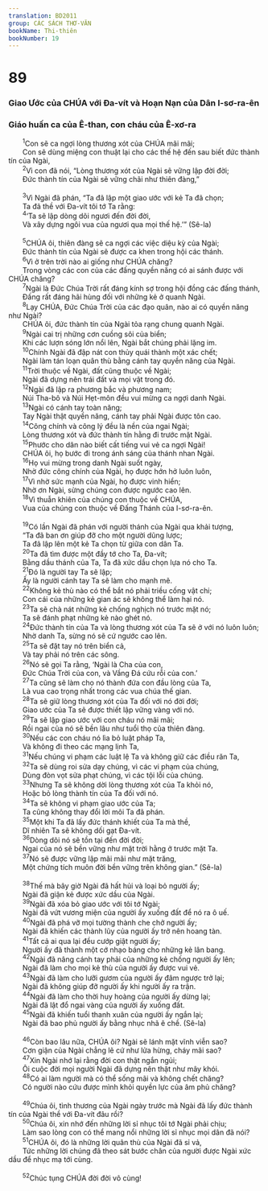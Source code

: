 ```yaml
---
translation: BD2011
group: CÁC SÁCH THƠ-VĂN
bookName: Thi-thiên 
bookNumber: 19
---
```


<div class="title"><h1>89</h1><h3>Giao Ước của CHÚA với Ða-vít và Hoạn Nạn của Dân I-sơ-ra-ên</h3><h3>Giáo huấn ca của Ê-than, con cháu của Ê-xơ-ra</h3></div>
<span class="verse thi_89_1">  <sup>1</sup>Con sẽ ca ngợi lòng thương xót của CHÚA mãi mãi;<br/>  Con sẽ dùng miệng con thuật lại cho các thế hệ đến sau biết đức thành tín của Ngài,<br/></span>
<span class="verse thi_89_2">  <sup>2</sup>Vì con đã nói, “Lòng thương xót của Ngài sẽ vững lập đời đời;<br/>  Ðức thành tín của Ngài sẽ vững chãi như thiên đàng,”<br/><br/></span>
<span class="verse thi_89_3">  <sup>3</sup>Vì Ngài đã phán, “Ta đã lập một giao ước với kẻ Ta đã chọn;<br/>  Ta đã thề với Ða-vít tôi tớ Ta rằng:<br/></span>
<span class="verse thi_89_4">  <sup>4</sup>‘Ta sẽ lập dòng dõi ngươi đến đời đời,<br/>  Và xây dựng ngôi vua của ngươi qua mọi thế hệ.’” (Sê-la)<br/><br/></span>
<span class="verse thi_89_5">  <sup>5</sup>CHÚA ôi, thiên đàng sẽ ca ngợi các việc diệu kỳ của Ngài;<br/>  Ðức thành tín của Ngài sẽ được ca khen trong hội các thánh.<br/></span>
<span class="verse thi_89_6">  <sup>6</sup>Vì ở trên trời nào ai giống như CHÚA chăng?<br/>  Trong vòng các con của các đấng quyền năng có ai sánh được với CHÚA chăng?<br/></span>
<span class="verse thi_89_7">  <sup>7</sup>Ngài là Ðức Chúa Trời rất đáng kính sợ trong hội đồng các đấng thánh,<br/>  Ðấng rất đáng hãi hùng đối với những kẻ ở quanh Ngài.<br/></span>
<span class="verse thi_89_8">  <sup>8</sup>Lạy CHÚA, Ðức Chúa Trời của các đạo quân, nào ai có quyền năng như Ngài?<br/>  CHÚA ôi, đức thành tín của Ngài tỏa rạng chung quanh Ngài.<br/></span>
<span class="verse thi_89_9">  <sup>9</sup>Ngài cai trị những cơn cuồng sôi của biển;<br/>  Khi các lượn sóng lớn nổi lên, Ngài bắt chúng phải lặng im.<br/></span>
<span class="verse thi_89_10">  <sup>10</sup>Chính Ngài đã đập nát con thủy quái thành một xác chết;<br/>  Ngài làm tán loạn quân thù bằng cánh tay quyền năng của Ngài.<br/></span>
<span class="verse thi_89_11">  <sup>11</sup>Trời thuộc về Ngài, đất cũng thuộc về Ngài;<br/>  Ngài đã dựng nên trái đất và mọi vật trong đó.<br/></span>
<span class="verse thi_89_12">  <sup>12</sup>Ngài đã lập ra phương bắc và phương nam;<br/>  Núi Tha-bô và Núi Hẹt-môn đều vui mừng ca ngợi danh Ngài.<br/></span>
<span class="verse thi_89_13">  <sup>13</sup>Ngài có cánh tay toàn năng;<br/>  Tay Ngài thật quyền năng, cánh tay phải Ngài được tôn cao.<br/></span>
<span class="verse thi_89_14">  <sup>14</sup>Công chính và công lý đều là nền của ngai Ngài;<br/>  Lòng thương xót và đức thành tín hằng đi trước mặt Ngài.<br/></span>
<span class="verse thi_89_15">  <sup>15</sup>Phước cho dân nào biết cất tiếng vui vẻ ca ngợi Ngài!<br/>  CHÚA ôi, họ bước đi trong ánh sáng của thánh nhan Ngài.<br/></span>
<span class="verse thi_89_16">  <sup>16</sup>Họ vui mừng trong danh Ngài suốt ngày,<br/>  Nhờ đức công chính của Ngài, họ được hớn hở luôn luôn,<br/></span>
<span class="verse thi_89_17">  <sup>17</sup>Vì nhờ sức mạnh của Ngài, họ được vinh hiển;<br/>  Nhờ ơn Ngài, sừng chúng con được ngước cao lên.<br/></span>
<span class="verse thi_89_18">  <sup>18</sup>Vì thuẫn khiên của chúng con thuộc về CHÚA,<br/>  Vua của chúng con thuộc về Ðấng Thánh của I-sơ-ra-ên.<br/><br/></span>
<span class="verse thi_89_19">  <sup>19</sup>Có lần Ngài đã phán với người thánh của Ngài qua khải tượng,<br/>  “Ta đã ban ơn giúp đỡ cho một người dũng lược;<br/>  Ta đã lập lên một kẻ Ta chọn từ giữa con dân Ta.<br/></span>
<span class="verse thi_89_20">  <sup>20</sup>Ta đã tìm được một đầy tớ cho Ta, Ða-vít;<br/>  Bằng dầu thánh của Ta, Ta đã xức dầu chọn lựa nó cho Ta.<br/></span>
<span class="verse thi_89_21">  <sup>21</sup>Ðó là người tay Ta sẽ lập;<br/>  Ấy là người cánh tay Ta sẽ làm cho mạnh mẽ.<br/></span>
<span class="verse thi_89_22">  <sup>22</sup>Không kẻ thù nào có thể bắt nó phải triều cống vật chi;<br/>  Con cái của những kẻ gian ác sẽ không thể làm hại nó.<br/></span>
<span class="verse thi_89_23">  <sup>23</sup>Ta sẽ chà nát những kẻ chống nghịch nó trước mặt nó;<br/>  Ta sẽ đánh phạt những kẻ nào ghét nó.<br/></span>
<span class="verse thi_89_24">  <sup>24</sup>Ðức thành tín của Ta và lòng thương xót của Ta sẽ ở với nó luôn luôn;<br/>  Nhờ danh Ta, sừng nó sẽ cứ ngước cao lên.<br/></span>
<span class="verse thi_89_25">  <sup>25</sup>Ta sẽ đặt tay nó trên biển cả,<br/>  Và tay phải nó trên các sông.<br/></span>
<span class="verse thi_89_26">  <sup>26</sup>Nó sẽ gọi Ta rằng, ‘Ngài là Cha của con,<br/>  Ðức Chúa Trời của con, và Vầng Ðá cứu rỗi của con.’<br/></span>
<span class="verse thi_89_27">  <sup>27</sup>Ta cũng sẽ làm cho nó thành đứa con đầu lòng của Ta,<br/>  Là vua cao trọng nhất trong các vua chúa thế gian.<br/></span>
<span class="verse thi_89_28">  <sup>28</sup>Ta sẽ giữ lòng thương xót của Ta đối với nó đời đời;<br/>  Giao ước của Ta sẽ được thiết lập vững vàng với nó.<br/></span>
<span class="verse thi_89_29">  <sup>29</sup>Ta sẽ lập giao ước với con cháu nó mãi mãi;<br/>  Rồi ngai của nó sẽ bền lâu như tuổi thọ của thiên đàng.<br/></span>
<span class="verse thi_89_30">  <sup>30</sup>Nếu các con cháu nó lìa bỏ luật pháp Ta,<br/>  Và không đi theo các mạng lịnh Ta,<br/></span>
<span class="verse thi_89_31">  <sup>31</sup>Nếu chúng vi phạm các luật lệ Ta và không giữ các điều răn Ta,<br/></span>
<span class="verse thi_89_32">  <sup>32</sup>Ta sẽ dùng roi sửa dạy chúng, vì các vi phạm của chúng,<br/>  Dùng đòn vọt sửa phạt chúng, vì các tội lỗi của chúng.<br/></span>
<span class="verse thi_89_33">  <sup>33</sup>Nhưng Ta sẽ không dời lòng thương xót của Ta khỏi nó,<br/>  Hoặc bỏ lòng thành tín của Ta đối với nó.<br/></span>
<span class="verse thi_89_34">  <sup>34</sup>Ta sẽ không vi phạm giao ước của Ta;<br/>  Ta cũng không thay đổi lời môi Ta đã phán.<br/></span>
<span class="verse thi_89_35">  <sup>35</sup>Một khi Ta đã lấy đức thánh khiết của Ta mà thề,<br/>  Dĩ nhiên Ta sẽ không dối gạt Ða-vít.<br/></span>
<span class="verse thi_89_36">  <sup>36</sup>Dòng dõi nó sẽ tồn tại đến đời đời;<br/>  Ngai của nó sẽ bền vững như mặt trời hằng ở trước mặt Ta.<br/></span>
<span class="verse thi_89_37">  <sup>37</sup>Nó sẽ được vững lập mãi mãi như mặt trăng,<br/>  Một chứng tích muôn đời bền vững trên không gian.” (Sê-la)<br/><br/></span>
<span class="verse thi_89_38">  <sup>38</sup>Thế mà bây giờ Ngài đã hất hủi và loại bỏ người ấy;<br/>  Ngài đã giận kẻ được xức dầu của Ngài.<br/></span>
<span class="verse thi_89_39">  <sup>39</sup>Ngài đã xóa bỏ giao ước với tôi tớ Ngài;<br/>  Ngài đã vứt vương miện của người ấy xuống đất để nó ra ô uế.<br/></span>
<span class="verse thi_89_40">  <sup>40</sup>Ngài đã phá vỡ mọi tường thành che chở người ấy;<br/>  Ngài đã khiến các thành lũy của người ấy trở nên hoang tàn.<br/></span>
<span class="verse thi_89_41">  <sup>41</sup>Tất cả ai qua lại đều cướp giật người ấy;<br/>  Người ấy đã thành một cớ nhạo báng cho những kẻ lân bang.<br/></span>
<span class="verse thi_89_42">  <sup>42</sup>Ngài đã nâng cánh tay phải của những kẻ chống người ấy lên;<br/>  Ngài đã làm cho mọi kẻ thù của người ấy được vui vẻ.<br/></span>
<span class="verse thi_89_43">  <sup>43</sup>Ngài đã làm cho lưỡi gươm của người ấy đâm ngược trở lại;<br/>  Ngài đã không giúp đỡ người ấy khi người ấy ra trận.<br/></span>
<span class="verse thi_89_44">  <sup>44</sup>Ngài đã làm cho thời huy hoàng của người ấy dừng lại;<br/>  Ngài đã lật đổ ngai vàng của người ấy xuống đất.<br/></span>
<span class="verse thi_89_45">  <sup>45</sup>Ngài đã khiến tuổi thanh xuân của người ấy ngắn lại;<br/>  Ngài đã bao phủ người ấy bằng nhục nhã ê chề. (Sê-la)<br/><br/></span>
<span class="verse thi_89_46">  <sup>46</sup>Còn bao lâu nữa, CHÚA ôi? Ngài sẽ lánh mặt vĩnh viễn sao?<br/>  Cơn giận của Ngài chẳng lẽ cứ như lửa hừng, cháy mãi sao?<br/></span>
<span class="verse thi_89_47">  <sup>47</sup>Xin Ngài nhớ lại rằng đời con thật ngắn ngủi;<br/>  Ôi cuộc đời mọi người Ngài đã dựng nên thật như mây khói.<br/></span>
<span class="verse thi_89_48">  <sup>48</sup>Có ai làm người mà có thể sống mãi và không chết chăng?<br/>  Có người nào cứu được mình khỏi quyền lực của âm phủ chăng?<br/><br/></span>
<span class="verse thi_89_49">  <sup>49</sup>Chúa ôi, tình thương của Ngài ngày trước mà Ngài đã lấy đức thành tín của Ngài thề với Ða-vít đâu rồi?<br/></span>
<span class="verse thi_89_50">  <sup>50</sup>Chúa ôi, xin nhớ đến những lời sỉ nhục tôi tớ Ngài phải chịu;<br/>  Làm sao lòng con có thể mang nổi những lời sỉ nhục mọi dân đã nói?<br/></span>
<span class="verse thi_89_51">  <sup>51</sup>CHÚA ôi, đó là những lời quân thù của Ngài đã sỉ vả,<br/>  Tức những lời chúng đã theo sát bước chân của người được Ngài xức dầu để nhục mạ tới cùng.<br/><br/></span>
<span class="verse thi_89_52">  <sup>52</sup>Chúc tụng CHÚA đời đời vô cùng!<br/></span>
